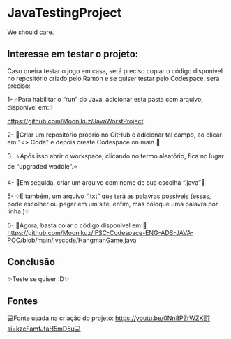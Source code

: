 # JavaTestingProject
We should care.

## Interesse em testar o projeto:

Caso queira testar o jogo em casa, será preciso copiar o código disponível no repositório criado pelo Ramón e se quiser testar pelo Codespace, será preciso:

1- 🎶Para habilitar o “run” do Java, adicionar esta pasta com arquivo, disponível em:🎶

https://github.com/Moonikuz/JavaWorstProject

2- 🔮Criar um repositório próprio no GitHub e adicionar tal campo, ao clicar em "<> Code" e depois create Codespace on main.🔮

3- ⭐Após isso abrir o workspace, clicando no termo aleatório, fica no lugar de  “upgraded waddle”.⭐

4- 👑Em seguida, criar um arquivo com nome de sua escolha “.java”👑

5- 💡E também, um arquivo “.txt” que terá as palavras possíveis (essas, pode escolher ou pegar em um site, enfim, mas coloque uma palavra por linha.)💡

6- 🌙Agora, basta colar o código disponível em:🌙
https://github.com/Moonikuz/IFSC-Codespace-ENG-ADS-JAVA-POO/blob/main/.vscode/HangmanGame.java

## Conclusão

✨Teste se quiser :D✨

## Fontes
💻Fonte usada na criação do projeto: https://youtu.be/0Nn8PZrWZKE?si=kzcFamfJtaH5mD5u💻
